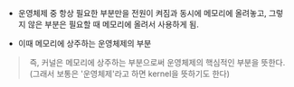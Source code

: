 - 운영체제 중 항상 필요한 부분만을 전원이 켜짐과 동시에 메모리에 올려놓고, 그렇지 않은 부분은 필요할 때 메모리에 올려서 사용하게 됨.

- 이때 메모리에 상주하는 운영체제의 부분

> 즉, 커널은 메모리에 상주하는 부분으로써 운영체제의 핵심적인 부분을 뜻한다.  
> (그래서 보통은 '운영체제'라고 하면 kernel을 뜻하기도 한다)
